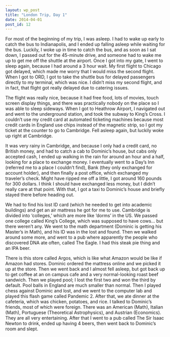 ```yaml
---
layout: wp_post
title: "London Trip, Day 1"
date: 2014-04-01
post_id: 12
---
```

For most of the beginning of my trip, I was asleep. I had to wake up early to catch the bus to Indianapolis, and I ended up falling asleep while waiting for the bus. Luckily, I woke up in time to catch the bus, and as soon as I sat down, I passed out for the 45-minute drive, and someone had to wake me up to get me off the shuttle at the airport. Once I got into my gate, I went to sleep again, because I had around a 3 hour wait. My first flight to Chicago got delayed, which made me worry that I would miss the second flight. When I got to ORD, I got to take the shuttle bus for delayed passengers directly to my terminal, which was nice. I didn’t miss my second flight, and in fact, that flight got really delayed due to catering issues.

The flight was really nice, because it had free food, lots of movies, touch screen display things, and there was practically nobody on the place so I was able to sleep sideways. When I got to Heathrow Airport, I navigated out and went to the underground station, and took the subway to King’s Cross. I couldn’t use my credit card at automated ticketing machines because most credit cards in England use chips instead of the magnetic strip, so I got my ticket at the counter to go to Cambridge. Fell asleep again, but luckily woke up right at Cambridge.

It was very rainy in Cambridge, and because I only had a credit card, no British money, and had to catch a cab to Dominic’s house, but cabs only accepted cash, I ended up walking in the rain for around an hour and a half, looking for a place to exchange money. I eventually went to a Day’s Inn (referred me to a place I couldn’t find), Bank (they only exchanged for account holder), and then finally a post office, which exchanged my traveler’s check. Might have ripped me off a little, I got around 160 pounds for 300 dollars. I think I should have exchanged less money, but I didn’t really care at that point. With that, I got a taxi to Dominic’s house and briefly stayed there before heading out.

We had to find his lost ID card (which he needed to get into academic buildings) and get an air mattress he got for me to use. Cambridge is divided into ‘colleges,’ which are more like ‘dorms’ in the US. We passed one college called King’s College, which was supposed to have cows… but there weren’t any. We went to the math department (Dominic is getting his Master’s in Math), and his ID was in the lost and found. Then we walked around some more, and went to a pub where apparently the people who discovered DNA ate often, called The Eagle. I had this steak pie thing and an IPA beer. 

There is this store called Argos, which is like what Amazon would be like if Amazon had stores. Dominic ordered the mattress online and we picked it up at the store. Then we went back and I almost fell asleep, but got back up to get coffee at an on campus cafe and a very normal-looking roast beef sandwich. Then we played pool; I lost the first two and won the third by default. Pool balls in England are much smaller than normal. Then I played chess against Dominic and lost, and we went to the computer lab and played this flash game called Pandemic 2. After that, we ate dinner at the cafeteria, which was chicken, potatoes, and rice. I talked to Dominic’s friends, most of which were foreign. There was an American (Math), Italian (Math), Portuguese (Theoretical Astrophysics), and Austrian (Economics). They are all very entertaining. After that I went to a pub called The Sir Isaac Newton to drink, ended up having 4 beers, then went back to Dominic’s room and slept.
